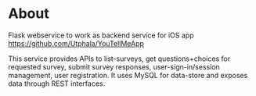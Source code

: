 # About
Flask webservice to work as backend service for iOS app https://github.com/Utphala/YouTellMeApp

This service provides APIs to list-surveys, get questions+choices for requested survey, submit survey responses, user-sign-in/session management, user registration.
It uses MySQL for data-store and exposes data through REST interfaces.
